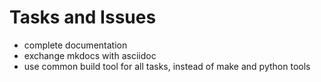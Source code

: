 # Tasks and Issues

* complete documentation
* exchange mkdocs with asciidoc
* use common build tool for all tasks, instead of make and python tools
